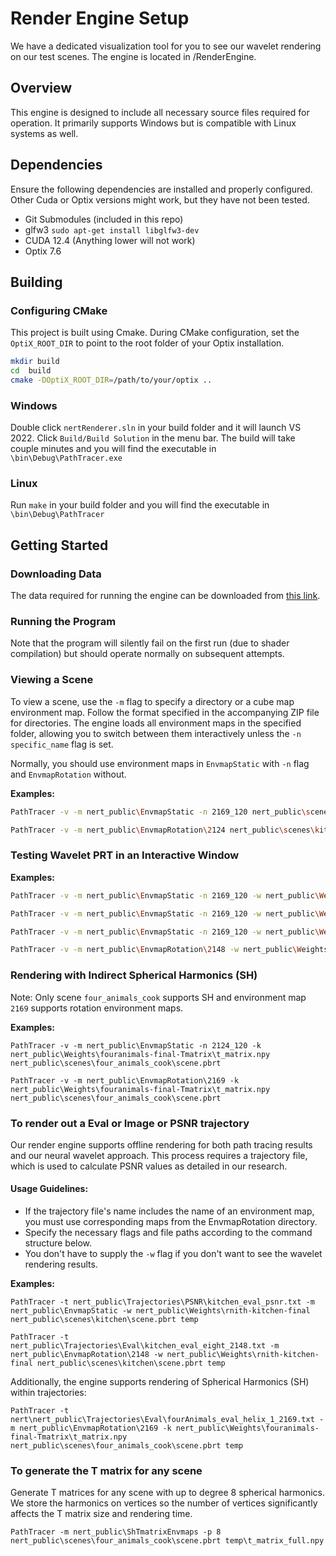 # Render Engine Setup
We have a dedicated visualization tool for you to see our wavelet rendering on our test scenes. The engine is located in /RenderEngine.

## Overview
This engine is designed to include all necessary source files required for operation. It primarily supports Windows but is compatible with Linux systems as well.

## Dependencies
Ensure the following dependencies are installed and properly configured. Other Cuda or Optix versions might work, but they have not been tested.
- Git Submodules (included in this repo)
- glfw3 `sudo apt-get install libglfw3-dev`
- CUDA 12.4 (Anything lower will not work)
- Optix 7.6

## Building 
### Configuring CMake
This project is built using Cmake. During CMake configuration, set the `OptiX_ROOT_DIR` to point to the root folder of your Optix installation.
```bash
mkdir build
cd  build
cmake -DOptiX_ROOT_DIR=/path/to/your/optix ..
```

### Windows
Double click `nertRenderer.sln` in your build folder and it will launch VS 2022. Click `Build/Build Solution` in the menu bar. The build will take couple minutes and you will find the executable in `\bin\Debug\PathTracer.exe`

### Linux
Run `make` in your build folder and you will find the executable in `\bin\Debug\PathTracer`

## Getting Started

### Downloading Data
The data required for running the engine can be downloaded from [this link](https://drive.google.com/file/d/1kF7lhj779b6B20xxYruloe74wIXiGcdr/view?usp=sharing).

### Running the Program
Note that the program will silently fail on the first run (due to shader compilation) but should operate normally on subsequent attempts.

### Viewing a Scene
To view a scene, use the `-m` flag to specify a directory or a cube map environment map. Follow the format specified in the accompanying ZIP file for directories. The engine loads all environment maps in the specified folder, allowing you to switch between them interactively unless the `-n specific_name` flag is set.

Normally, you should use environment maps in `EnvmapStatic` with `-n` flag and `EnvmapRotation` without.

**Examples:**
```bash
PathTracer -v -m nert_public\EnvmapStatic -n 2169_120 nert_public\scenes\kitchen\scene.pbrt

PathTracer -v -m nert_public\EnvmapRotation\2124 nert_public\scenes\kitchen\scene.pbrt
```
### Testing Wavelet PRT in an Interactive Window
**Examples:**
```bash
PathTracer -v -m nert_public\EnvmapStatic -n 2169_120 -w nert_public\Weights\rnith-kitchen-final nert_public\scenes\kitchen\scene.pbrt 

PathTracer -v -m nert_public\EnvmapStatic -n 2169_120 -w nert_public\Weights\rnith-armadillo-final nert_public\scenes\armadillo\scene.pbrt 

PathTracer -v -m nert_public\EnvmapStatic -n 2169_120 -w nert_public\Weights\rnith-fouranimals-final nert_public\scenes\four_animals_cook\scene.pbrt 

PathTracer -v -m nert_public\EnvmapRotation\2148 -w nert_public\Weights\rnith-kitchen-final nert_public\scenes\kitchen\scene.pbrt 
```
### Rendering with Indirect Spherical Harmonics (SH)
Note: Only scene `four_animals_cook` supports SH and environment map `2169` supports rotation environment maps.

**Examples:**
```
PathTracer -v -m nert_public\EnvmapStatic -n 2124_120 -k nert_public\Weights\fouranimals-final-Tmatrix\t_matrix.npy nert_public\scenes\four_animals_cook\scene.pbrt

PathTracer -v -m nert_public\EnvmapRotation\2169 -k nert_public\Weights\fouranimals-final-Tmatrix\t_matrix.npy nert_public\scenes\four_animals_cook\scene.pbrt
```
### To render out a Eval or Image or PSNR trajectory
Our render engine supports offline rendering for both path tracing results and our neural wavelet approach. This process requires a trajectory file, which is used to calculate PSNR values as detailed in our research.

#### Usage Guidelines:

- If the trajectory file's name includes the name of an environment map, you must use corresponding maps from the EnvmapRotation directory.
- Specify the necessary flags and file paths according to the command structure below.
- You don't have to supply the `-w` flag if you don't want to see the wavelet rendering results.

**Examples:**
```
PathTracer -t nert_public\Trajectories\PSNR\kitchen_eval_psnr.txt -m nert_public\EnvmapStatic -w nert_public\Weights\rnith-kitchen-final nert_public\scenes\kitchen\scene.pbrt temp

PathTracer -t nert_public\Trajectories\Eval\kitchen_eval_eight_2148.txt -m nert_public\EnvmapRotation\2148 -w nert_public\Weights\rnith-kitchen-final nert_public\scenes\kitchen\scene.pbrt temp
```
Additionally, the engine supports rendering of Spherical Harmonics (SH) within trajectories:
```
PathTracer -t nert\nert_public\Trajectories\Eval\fourAnimals_eval_helix_1_2169.txt -m nert_public\EnvmapRotation\2169 -k nert_public\Weights\fouranimals-final-Tmatrix\t_matrix.npy nert_public\scenes\four_animals_cook\scene.pbrt temp
```
### To generate the T matrix for any scene
Generate T matrices for any scene with up to degree 8 spherical harmonics. We store the harmonics on vertices so the number of vertices significantly affects the T matrix size and rendering time.
```
PathTracer -m nert_public\ShTmatrixEnvmaps -p 8 nert_public\scenes\four_animals_cook\scene.pbrt temp\t_matrix_full.npy
```
